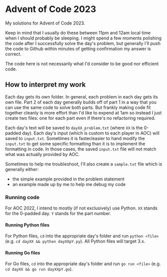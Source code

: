 # Advent of Code 2023
My solutions for Advent of Code 2023.

Keep in mind that I usually do these between 11pm and 12am local time when I should probably be sleeping. I might spend a few moments polishing the code after I successfully solve the day's problem, but generally I'll push the code to Github within minutes of getting confirmation my answer is correct.

The code here is not necessarily what I'd consider to be good nor efficient code. 

## How to interpret my work
Each day gets its own folder. In general, each problem in each day gets its own file. Part 2 of each day generally builds off of part 1 in a way that you can use the same code to solve both parts. But frankly making code fit together cleanly is more effort than I'd like to expend at 1am so instead I just create two files: one for each part even if there's no refactoring required.

Each day's text will be saved to `dayXX_problem.txt` (where `XX` is the 0-padded day). Each day's input (which is custom to each player in AOC) will saved to `input.txt`. Sometimes it is faster/easier to hand modify the `input.txt` to get some specific formatting than it is to implement the formatting in code. In those cases, the saved `input.txt` file will not match what was actually provided by AOC. 

Sometimes to help me troubleshoot, I'll also create a `sample.txt` file which is generally either:

* the simple example provided in the problem statement
* an example made up by me to help me debug my code

### Running code
For AOC 2022, I intend to mostly (if not exclusively) use Python. `XX` stands for the 0-padded day. `Y` stands for the part number.

#### Running Python files
For Python files, `cd` into the appropriate day's folder and run `python <file>` (e.g. `cd dayXX && python dayXXpY.py`). All Python files will target 3.x.

#### Running Go files
For Go files, `cd` into the appropriate day's folder and run `go run <file>` (e.g. `cd dayXX && go run dayXXpY.go`).
